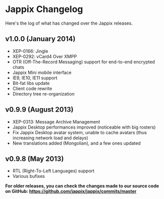 Jappix Changelog
================

Here's the log of what has changed over the Jappix releases.


v1.0.0 (January 2014)
-----------------

 * XEP-0166: Jingle
 * XEP-0292: vCard4 Over XMPP
 * OTR (Off-The-Record Messaging) support for end-to-end encrypted chats
 * Jappix Mini mobile interface
 * IE9, IE10, IE11 support
 * Bit-fat libs update
 * Client code rewrite
 * Directory tree re-organization


v0.9.9 (August 2013)
-----------------

 * XEP-0313: Message Archive Management
 * Jappix Desktop performances improved (noticeable with big rosters)
 * Fix Jappix Desktop avatar system, unable to cache avatars (thus increasing network load and delays)
 * New translations added (Mongolian), and a few ones updated


v0.9.8 (May 2013)
-----------------

 * RTL (Right-To-Left Languages) support
 * Various bufixes


**For older releases, you can check the changes made to our source code on GitHub: https://github.com/jappix/jappix/commits/master**